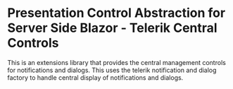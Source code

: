﻿# Presentation Control Abstraction for Server Side Blazor - Telerik Central Controls
This is an extensions library that provides the central management controls for notifications and dialogs. 
This uses the telerik notification and dialog factory to handle central display of notifications and dialogs. 

